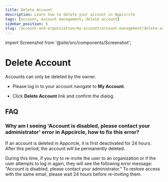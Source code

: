 ```yaml
---
title: Delete Account
description: Learn how to delete your account in Appcircle
tags: [account, account management, delete account]
sidebar_position: 5
slug: /account-and-organization/my-account/account-management/delete-account
---
```


import Screenshot from '@site/src/components/Screenshot';

# Delete Account

Accounts can only be deleted by the owner. 

- Please log in to your account navigate to **My Account**. 
<Screenshot url='https://cdn.appcircle.io/docs/assets/BE6855-account7.png' />

- Click **Delete Account** link and confirm the dialog.

<Screenshot url="https://cdn.appcircle.io/docs/assets/myaccount-delete-account-prompt.png" />

## FAQ

### Why am I seeing 'Account is disabled, please contact your administrator' error in Appcircle, how to fix this error? 

If an account is deleted in Appcircle, it is first deactivated for 24 hours. After this period, the account will be permanently deleted.

During this time, if you try to re-invite the user to an organization or if the user attempts to log in again, they will see the following error message: "Account is disabled, please contact your administrator." To restore access with the same email, please wait 24 hours before re-inviting them.